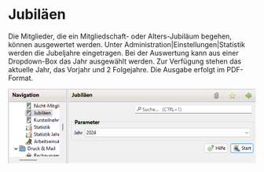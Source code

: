 # Jubiläen

Die Mitglieder, die ein Mitgliedschaft- oder Alters-Jubiläum begehen, können ausgewertet werden. Unter Administration\|Einstellungen\|Statistik werden die Jubeljahre eingetragen. Bei der Auswertung kann aus einer Dropdown-Box das Jahr ausgewählt werden. Zur Verfügung stehen das aktuelle Jahr, das Vorjahr und 2 Folgejahre. Die Ausgabe erfolgt im PDF-Format.

![](img/JubilaenView.png)

